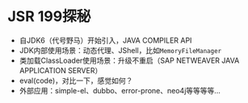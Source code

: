 # JSR 199探秘

- 自JDK6（代号野马）开始引入，JAVA COMPILER API
- JDK内部使用场景：动态代理、JShell，比如`MemoryFileManager`
- 类加载ClassLoader使用场景：升级不重启（SAP NETWEAVER JAVA APPLICATION SERVER）
- eval(code)，对比一下，感觉如何？
- 外部应用：simple-el、dubbo、error-prone、neo4j等等等等...
